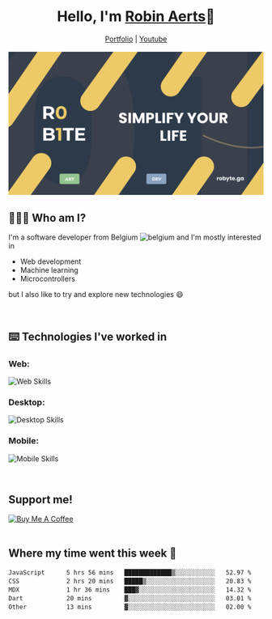 <h1 align="center">Hello, I'm <a href="https://robyte.ga" target="_blank">Robin Aerts</a>🙌</h1>

<div align="center">
  <a target="_blank" href="https://robyte.ga">Portfolio</a>
  |
  <a target="_blank" href="https://www.youtube.com/channel/UCo98-m_pFHFvA_0AjzqhZeA">Youtube</a>
</div>
<br/>

<div align="center">
<img src="https://github.com/robinaerts/robinaerts/blob/main/assets/banner.png?raw=true"/>
</div>
  
## 🤷🏼‍♂️ Who am I?
I'm a software developer from Belgium ![belgium](https://github.com/yammadev/flag-icons/blob/master/png/BE.png) and I'm mostly interested in

- Web development
- Machine learning
- Microcontrollers

 but I also like to try and explore new technologies :smile:
 
<br/>

## ⌨️ Technologies I've worked in
### Web:

![Web Skills](https://skills.thijs.gg/icons?i=html,css,js,react,next,firebase,mongo,nodejs&theme=light)

### Desktop:

![Desktop Skills](https://skills.thijs.gg/icons?i=cpp,cs,python)

### Mobile:

![Mobile Skills](https://skills.thijs.gg/icons?i=dart,flutter)


<br/>

## Support me!

<a href="https://www.buymeacoffee.com/robinaerts" target="_blank"><img src="https://cdn.buymeacoffee.com/buttons/v2/default-yellow.png" alt="Buy Me A Coffee" style="height: 60px !important;width: 217px !important;" ></a>
<br/>
<br/>

## Where my time went this week 🦜

<!--START_SECTION:waka-->

```txt
JavaScript      5 hrs 56 mins   █████████████▒░░░░░░░░░░░   52.97 %
CSS             2 hrs 20 mins   █████▒░░░░░░░░░░░░░░░░░░░   20.83 %
MDX             1 hr 36 mins    ███▓░░░░░░░░░░░░░░░░░░░░░   14.32 %
Dart            20 mins         ▓░░░░░░░░░░░░░░░░░░░░░░░░   03.01 %
Other           13 mins         ▓░░░░░░░░░░░░░░░░░░░░░░░░   02.00 %
```

<!--END_SECTION:waka-->
